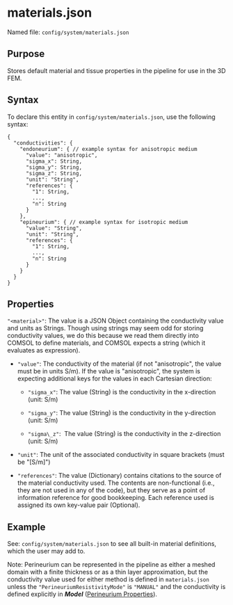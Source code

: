 
# materials.json

Named file: `config/system/materials.json`

## Purpose
Stores default material and tissue properties in the
pipeline for use in the 3D FEM.

## Syntax
To declare this entity in `config/system/materials.json`, use
the following syntax:
```
{
  "conductivities": {
    "endoneurium": { // example syntax for anisotropic medium
      "value": "anisotropic",
      "sigma_x": String,
      "sigma_y": String,
      "sigma_z": String,
      "unit": "String",
      "references": {
        "1": String,
        ...,
        "n": String
      }
    },
    "epineurium": { // example syntax for isotropic medium
      "value": "String",
      "unit": "String",
      "references": {
        "1": String,
        ...,
        "n": String
      }
    }
  }
}
```
## Properties

`"<material>"`: The value is a JSON Object containing the conductivity
value and units as Strings. Though using strings may seem odd for
storing conductivity values, we do this because we read them directly
into COMSOL to define materials, and COMSOL expects a string (which it
evaluates as expression).

  - `"value"`: The conductivity of the material (if not "anisotropic", the
    value must be in units S/m). If the value is "anisotropic", the
    system is expecting additional keys for the values in each Cartesian
    direction:

      - `"sigma_x"`: The value (String) is the conductivity in the
        x-direction (unit: S/m)

      - `"sigma_y"`: The value (String) is the conductivity in the
        y-direction (unit: S/m)

      - `"sigma\_z"`:  The value (String) is the conductivity in the
        z-direction (unit: S/m)

  - `"unit"`: The unit of the associated conductivity in square brackets
    (must be "\[S/m\]")

  - `"references"`: The value (Dictionary) contains citations to the source of the material conductivity used. The contents are non-functional (i.e., they are not used in any of the code), but they serve as a point of information reference for good bookkeeping. Each reference used is assigned its own key-value pair (Optional).

<!-- end list -->

## Example

<!-- end list -->

See: `config/system/materials.json` to see all built-in material
  definitions, which the user may add to.

Note: Perineurium can be represented in the pipeline as either a meshed
domain with a finite thickness or as a thin layer approximation, but the
conductivity value used for either method is defined in `materials.json`
unless the `"PerineuriumResistivityMode"` is `"MANUAL"` and the conductivity
is defined explicitly in ***Model*** ([Perineurium Properties](../../Running_ASCENT/Info.md#definition-of-perineurium)).
